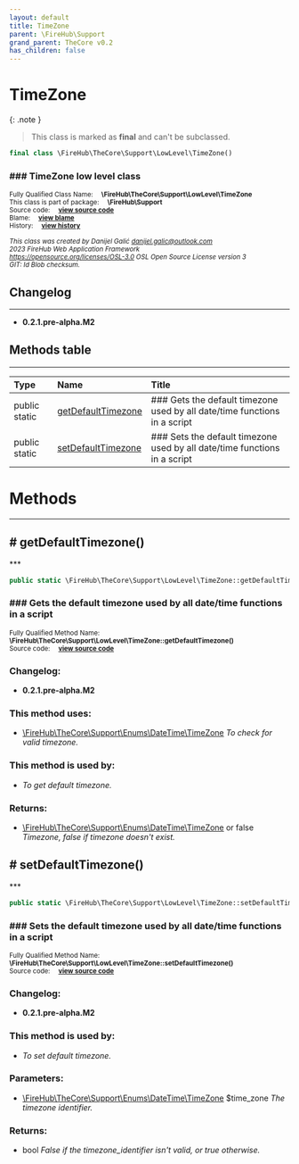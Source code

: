 ```yaml
---
layout: default
title: TimeZone
parent: \FireHub\Support
grand_parent: TheCore v0.2
has_children: false
---
```


<link rel="stylesheet" type="text/css" href="/css/style.css" />

# TimeZone

{: .note }
> This class is marked as **final** and can't be subclassed.


```php
final class \FireHub\TheCore\Support\LowLevel\TimeZone()
```

### ### TimeZone low level class

<sub>Fully Qualified Class Name:  **\FireHub\TheCore\Support\LowLevel\TimeZone**</sub><br>
<sub>This class is part of package:  **\FireHub\Support**</sub><br>
<sub>Source code:  **[view source code](https://github.com/The-FireHub-Project/TheCore/blob/v1.0/src/support/lowlevel/firehub.TimeZone.php#L35)**</sub><br>
<sub>Blame:  **[view blame](https://github.com/The-FireHub-Project/TheCore/blame/v1.0/src/support/lowlevel/firehub.TimeZone.php)**</sub><br>
<sub>History:  **[view history](https://github.com/The-FireHub-Project/TheCore/commits/v1.0/src/support/lowlevel/firehub.TimeZone.php)**</sub><br>

<sub>_This class was created by Danijel Galić <danijel.galic@outlook.com>_</sub><br>
<sub>_2023 FireHub Web Application Framework_</sub><br>
<sub>_<https://opensource.org/licenses/OSL-3.0> OSL Open Source License version 3_</sub><br>
<sub>_GIT: $Id$ Blob checksum._</sub><br>

## Changelog
***

* **0.2.1.pre-alpha.M2** 


## Methods table
***

| Type  | Name  | Title |
| :---  | :---  | :---  |
|public static |<a href="#getdefaulttimezone()">getDefaultTimezone</a>|### Gets the default timezone used by all date/time functions in a script|
|public static |<a href="#setdefaulttimezone()">setDefaultTimezone</a>|### Sets the default timezone used by all date/time functions in a script|


# Methods
***


<h2><a name="getdefaulttimezone()"># getDefaultTimezone()</a></h2>
***

```php
public static \FireHub\TheCore\Support\LowLevel\TimeZone::getDefaultTimezone():\FireHub\TheCore\Support\Enums\DateTime\TimeZone|false
```

### ### Gets the default timezone used by all date/time functions in a script

<sub>Fully Qualified Method Name:  **\FireHub\TheCore\Support\LowLevel\TimeZone::getDefaultTimezone()**</sub><br>
<sub>Source code:  **[view source code](https://github.com/The-FireHub-Project/TheCore/blob/v1.0/src/support/lowlevel/firehub.TimeZone.php#L45)**</sub><br>

### Changelog:

* **0.2.1.pre-alpha.M2** 

### This method uses:

* [\FireHub\TheCore\Support\Enums\DateTime\TimeZone](/thecore/v0.2\FireHub\TheCore\Support\Enums\DateTime\TimeZone) _To check for valid timezone._

### This method is used by:

* *To get default timezone.*


### Returns:

* [\FireHub\TheCore\Support\Enums\DateTime\TimeZone](/thecore/v0.2\FireHub\TheCore\Support\Enums\DateTime\TimeZone) or false _Timezone, false if timezone doesn&#039;t exist._

<h2><a name="setdefaulttimezone()"># setDefaultTimezone()</a></h2>
***

```php
public static \FireHub\TheCore\Support\LowLevel\TimeZone::setDefaultTimezone(\FireHub\TheCore\Support\Enums\DateTime\TimeZone $time_zone):bool
```

### ### Sets the default timezone used by all date/time functions in a script

<sub>Fully Qualified Method Name:  **\FireHub\TheCore\Support\LowLevel\TimeZone::setDefaultTimezone()**</sub><br>
<sub>Source code:  **[view source code](https://github.com/The-FireHub-Project/TheCore/blob/v1.0/src/support/lowlevel/firehub.TimeZone.php#L63)**</sub><br>

### Changelog:

* **0.2.1.pre-alpha.M2** 

### This method is used by:

* *To set default timezone.*


### Parameters:

* [\FireHub\TheCore\Support\Enums\DateTime\TimeZone](/thecore/v0.2\FireHub\TheCore\Support\Enums\DateTime\TimeZone) $time_zone _The timezone identifier._

### Returns:

* bool _False if the timezone_identifier isn&#039;t valid, or true otherwise._


